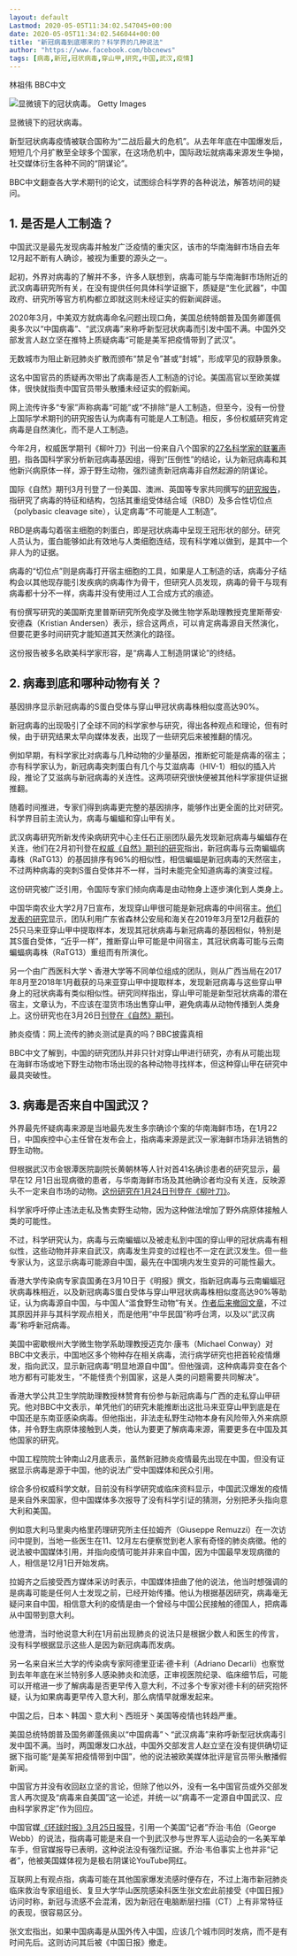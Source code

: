 ```yaml
---
layout: default
Lastmod: 2020-05-05T11:34:02.547045+00:00
date: 2020-05-05T11:34:02.546044+00:00
title: "新冠病毒到底哪来的？科学界的几种说法"
author: "https://www.facebook.com/bbcnews"
tags: [病毒,新冠,冠状病毒,穿山甲,研究,中国,武汉,疫情]
---
```


林祖伟 BBC中文

 ![显微镜下的冠状病毒。](https://images.weserv.nl/?url=https%3A//ichef.bbci.co.uk/news/320/cpsprodpb/371F/production/_110911141_gettyimages-151032915.jpg) Getty Images 

显微镜下的冠状病毒。

新型冠状病毒疫情被联合国称为“二战后最大的危机”。从去年年底在中国爆发后，短短几个月扩散至全球多个国家，在这场危机中，国际政坛就病毒来源发生争拗，社交媒体衍生各种不同的“阴谋论”。

BBC中文翻查各大学术期刊的论文，试图综合科学界的各种说法，解答坊间的疑问。

1\. 是否是人工制造？
------------

中国武汉是最先发现病毒并触发广泛疫情的重灾区，该市的华南海鲜市场自去年12月起不断有人确诊，被视为重要的源头之一。

起初，外界对病毒的了解并不多，许多人联想到，病毒可能与华南海鲜市场附近的武汉病毒研究所有关，在没有提供任何具体科学证据下，质疑是“生化武器”，中国政府、研究所等官方机构都立即就这则未经证实的假新闻辟谣。

2020年3月，中美双方就病毒命名问题出现口角，美国总统特朗普及国务卿蓬佩奥多次以“中国病毒”、“武汉病毒”来称呼新型冠状病毒而引发中国不满。中国外交部发言人赵立坚在推特上质疑病毒“可能是美军把疫情带到了武汉”。

无数城市为阻止新冠肺炎扩散而颁布“禁足令”甚或“封城”，形成罕见的寂静景象。

这名中国官员的质疑再次带出了病毒是否人工制造的讨论。美国高官以至欧美媒体，很快就指责中国官员带头散播未经证实的假新闻。

网上流传许多“专家”声称病毒“可能”或“不排除”是人工制造，但至今，没有一份登上国际学术期刊的研究报告认为病毒有可能是人工制造。相反，多份权威研究肯定病毒是自然演化，而不是人工制造。

今年2月，权威医学期刊《柳叶刀》刊出一份来自八个国家的[27名科学家的联署声明](https://www.thelancet.com/lancet/article/s0140-6736(20)30418-9)，指各国科学家分析新冠病毒基因组，得到“压倒性”的结论，认为新冠病毒和其他新兴病原体一样，源于野生动物，强烈谴责新冠病毒非自然起源的阴谋论。

国际《自然》期刊3月刊登了一份美国、澳洲、英国等专家共同撰写的[研究报告](https://www.nature.com/articles/s41591-020-0820-9.pdf)，指研究了病毒的特征和结构，包括其重组受体结合域（RBD）及多合性切位点（polybasic cleavage site），认定病毒“不可能是人工制造”。

RBD是病毒勾着宿主细胞的刺蛋白，即是冠状病毒中呈现王冠形状的部分。研究人员认为，蛋白能够如此有效地与人类细胞连结，现有科学难以做到，是其中一个非人为的证据。

病毒的“切位点”则是病毒打开宿主细胞的工具，如果是人工制造的话，病毒分子结构会以其他现存能引发疾病的病毒作为骨干，但研究人员发现，病毒的骨干与现有病毒都十分不一样，病毒并没有使用过人工合成方式的痕迹。

有份撰写研究的美国斯克里普斯研究所免疫学及微生物学系助理教授克里斯蒂安·安德森（Kristian Andersen）表示，综合这两点，可以肯定病毒源自天然演化，但要花更多时间研究才能知道其天然演化的路径。

这份报告被多名欧美科学家形容，是“病毒人工制造阴谋论”的终结。

2\. 病毒到底和哪种动物有关？
----------------

基因排序显示新冠病毒的S蛋白受体与穿山甲冠状病毒株相似度高达90%。

新冠病毒的出现吸引了全球不同的科学家参与研究，得出各种观点和理论，但有时候，由于研究结果太早向媒体发表，出现了一些研究后来被推翻的情况。

例如早期，有科学家比对病毒与几种动物的少量基因，推断蛇可能是病毒的宿主；亦有科学家认为，新冠病毒突刺蛋白有几个与艾滋病毒（HIV-1）相似的插入片段，推论了艾滋病与新冠病毒的关连性。这两项研究很快便被其他科学家提供证据推翻。

随着时间推进，专家们得到病毒更完整的基因排序，能够作出更全面的比对研究。科学界目前主流认为，病毒与蝙蝠和穿山甲有关。

武汉病毒研究所新发传染病研究中心主任石正丽团队最先发现新冠病毒与蝙蝠存在关连，他们在2月初刊登在[权威《自然》期刊的研究](https://www.nature.com/articles/s41586-020-2012-7)指出，新冠病毒与云南蝙蝠病毒株（RaTG13）的基因排序有96%的相似性，相信蝙蝠是新冠病毒的天然宿主，不过两种病毒的突刺S蛋白受体并不一样，当时未能完全知道病毒的演变过程。

这份研究被广泛引用，令国际专家们倾向病毒是由动物身上逐步演化到人类身上。

中国华南农业大学2月7日宣布，发现穿山甲很可能是新冠病毒的中间宿主。[他们发表的研究](https://www.biorxiv.org/content/10.1101/2020.02.17.951335v1.full.pdf)显示，团队利用广东省森林公安局和海关在2019年3月至12月截获的25只马来亚穿山甲中提取样本，发现其冠状病毒与新冠病毒的基因相似，特别是其S蛋白受体，“近乎一样”，推断穿山甲可能是中间宿主，其冠状病毒可能与云南蝙蝠病毒株（RaTG13）重组而有所演化。

另一个由广西医科大学丶香港大学等不同单位组成的团队，则从广西当局在2017年8月至2018年1月截获的马来亚穿山甲中提取样本，发现新冠病毒与这些穿山甲身上的冠状病毒有类似相似性。研究同样指出，穿山甲可能是新型冠状病毒的潜在宿主，文章认为，不应该在湿货市场出售穿山甲，避免病毒从动物传播到人类身上。这份研究也在3月26日[刊登在《自然》期刊](https://www.nature.com/articles/s41586-020-2169-0)。

肺炎疫情：网上流传的肺炎测试是真的吗？BBC披露真相

BBC中文了解到，中国的研究团队并非只针对穿山甲进行研究，亦有从可能出现在海鲜市场或地下野生动物市场出现的各种动物寻找样本，但这种穿山甲在研究中最具突破性。

3\. 病毒是否来自中国武汉？
---------------

外界最先怀疑病毒来源是当地最先发生多宗确诊个案的华南海鲜市场，在1月22日，中国疾控中心主任曾在发布会上，指病毒来源是武汉一家海鲜市场非法销售的野生动物。

但根据武汉市金银潭医院副院长黄朝林等人针对首41名确诊患者的研究显示，最早在12 月1日出现病徵的患者，与华南海鲜市场及其他确诊者均没有关连，反映源头不一定来自市场的动物。[这份研究在1月24日刊登在《柳叶刀》](https://www.thelancet.com/journals/lancet/article/PIIS0140-6736(20)30183-5/fulltext#fig1)。

科学家呼吁停止违法走私及售卖野生动物，因为这种做法增加了野外病原体接触人类的可能性。

不过，科学研究认为，病毒与云南蝙蝠以及被走私到中国的穿山甲的冠状病毒有相似性，这些动物并非来自武汉，病毒发生异变的过程也不一定在武汉发生。但一些专家认为，这显示病毒可能源自中国，最先在中国境内发生变异的可能性最大。

香港大学传染病专家袁国勇在3月10日于《明报》撰文，指新冠病毒与云南蝙蝠冠状病毒株相近，以及新冠病毒S蛋白受体与穿山甲冠状病毒株相似度高达90%等助证，认为病毒源自中国，与中国人“滥食野生动物”有关。[作者后来撤回文章](https://www.bbc.com/zhongwen/simp/science-51957977)，不过其原因并非与其科学观点相关，而是他用“中华民国”称呼台湾，以及以“武汉病毒”称呼新冠病毒。

美国中密歇根州大学微生物学系助理教授迈克尔·康韦（Michael Conway）对BBC中文表示，中国地区多个物种存在相关病毒，流行病学研究也把首轮疫情爆发，指向武汉，显示新冠病毒“明显地源自中国”。但他强调，这种病毒异变在各个地方都有可能发生，“不能怪责个别国家，这是人类的问题需要共同解决”。

香港大学公共卫生学院助理教授林赞育有份参与新冠病毒与广西的走私穿山甲研究。他对BBC中文表示，单凭他们的研究未能推断出这批马来亚穿山甲到底是在中国还是东南亚感染病毒。但他指出，非法走私野生动物本身有风险带入外来病原体，并令野生病原体接触到人类，他认为要更了解病毒来源，需要更多在中国及其他国家的研究。

中国工程院院士钟南山2月底表示，虽然新冠肺炎疫情最先出现在中国，但没有证据显示病毒是源于中国，他的说法广受中国媒体和民众引用。

综合多份权威科学文献，目前没有科学研究或临床资料显示，中国武汉爆发的疫情是来自外来国家，但中国媒体多次报导了没有科学引证的猜测，分别把矛头指向意大利和美国。

例如意大利马里奥内格里药理研究所主任拉姆齐（Giuseppe Remuzzi）在一次访问中提到，当地一些医生在11、12月左右便察觉到老人家有奇怪的肺炎病徵。他的说法被中国媒体引用，并指向疫情可能并非来自中国，因为中国最早发现病徵的人，相信是12月1日开始发病。

拉姆齐之后接受西方媒体采访时表示，中国媒体扭曲了他的说法，他当时想强调的是病毒可能是任何人士发现之前，已经开始传播。他认为根据基因研究，病毒毫无疑问来自中国，相信意大利的疫情是由一个曾经与中国公民接触的德国人，把病毒从中国带到意大利。

他澄清，当时他说意大利在1月前出现肺炎的说法只是根据少数人和医生的传言，没有科学根据显示这些人是因为新冠病毒而发病。

另一名来自米兰大学的传染病专家阿德里亚诺·德卡利（Adriano Decarli）也察觉到去年年底在米兰特别多人感染肺炎和流感，正审视医院纪录、临床细节后，可能可以开棺进一步了解病毒是否更早传入意大利，不过多个专家对德卡利的研究抱怀疑，认为如果病毒更早传入意大利，那么病情早就爆发起来。

中国之后，日本丶韩国丶意大利丶西班牙丶美国等疫情也转趋严重。

美国总统特朗普及国务卿蓬佩奥以“中国病毒”丶“武汉病毒”来称呼新型冠状病毒引发中国不满。当时，两国爆发口水战，中国外交部发言人赵立坚在没有提供确切证据下指可能“是美军把疫情带到中国”，他的说法被欧美媒体批评是官员带头散播假新闻。

中国官方并没有收回赵立坚的言论，但除了他以外，没有一名中国官员或外交部发言人再次提及“病毒来自美国”这一论述，并统一以“病毒不一定源自中国武汉、应由科学家界定”作为回应。

中国官媒[《环球时报》3月25日报导](https://www.globaltimes.cn/content/1183658.shtml)，引用一个美国“记者”乔治·韦伯（George Webb）的说法，指病毒可能是来自一个到武汉参与世界军人运动会的一名美军单车手，但官媒报导已表明，这种说法没有强烈证据。乔治·韦伯事实上也并非“记者”，他被美国媒体视为是极右阴谋论YouTube网红。

互联网上有观点指，病毒可能在其他国家爆发流感时便存在，不过上海市新冠肺炎临床救治专家组组长、复旦大学华山医院感染科医生张文宏此前接受《中国日报》访问时称，新冠与流感不会混淆，因为新冠在电脑断层扫描（CT）上有非常特征的表现，很容易区分。

张文宏指出，如果中国病毒是从国外传入中国，应该几个城市同时发病，而不是有时间先后。这则访问其后被《中国日报》撤走。


